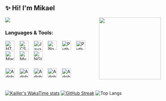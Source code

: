 ## ✨ Hi! I'm Mikael
<img align="right" height="200px" src="https://github.com/user-attachments/assets/2e4c593f-5dee-4584-b04e-95c886dda9ce">


![](https://komarev.com/ghpvc/?username=kaillr)
### Languages & Tools:
<div>
<img title="HTML" height=30px src="https://cdn.jsdelivr.net/gh/devicons/devicon@latest/icons/html5/html5-plain.svg" />&nbsp&nbsp&nbsp
<img title="CSS" height=30px src="https://cdn.jsdelivr.net/gh/devicons/devicon@latest/icons/css3/css3-plain.svg" />&nbsp&nbsp&nbsp
<img title="JavaScript" height=30px src="https://cdn.jsdelivr.net/gh/devicons/devicon@latest/icons/javascript/javascript-plain.svg" />&nbsp&nbsp&nbsp
<img title="Node.js" height=30px src="https://cdn.jsdelivr.net/gh/devicons/devicon@latest/icons/nodejs/nodejs-plain.svg" />&nbsp&nbsp&nbsp
<img title="Python" height=30px src="https://cdn.jsdelivr.net/gh/devicons/devicon@latest/icons/python/python-original.svg" />&nbsp&nbsp&nbsp
<img title="Python" height=30px src="https://cdn.jsdelivr.net/gh/devicons/devicon@latest/icons/git/git-original.svg" /> &nbsp&nbsp&nbsp
<img title="MariaDB" height=30px src="https://cdn.jsdelivr.net/gh/devicons/devicon@latest/icons/mariadb/mariadb-original.svg" />&nbsp&nbsp&nbsp
<img title="MySQL" height=30px src="https://cdn.jsdelivr.net/gh/devicons/devicon@latest/icons/mysql/mysql-original.svg" />&nbsp&nbsp&nbsp
<img title="NGINX" height=30px src="https://cdn.jsdelivr.net/gh/devicons/devicon@latest/icons/nginx/nginx-original.svg" />&nbsp&nbsp&nbsp
</div>

###

<div >
<img title="Adobe Photoshop" height=30px src="https://cdn.jsdelivr.net/gh/devicons/devicon@latest/icons/photoshop/photoshop-plain.svg" />&nbsp&nbsp&nbsp
<img title="Adobe Illustrator" height=30px src="https://cdn.jsdelivr.net/gh/devicons/devicon@latest/icons/illustrator/illustrator-plain.svg" />&nbsp&nbsp&nbsp
<img title="Adobe Premiere Pro" height=30px src="https://cdn.jsdelivr.net/gh/devicons/devicon@latest/icons/premierepro/premierepro-plain.svg" />&nbsp&nbsp&nbsp
<img title="Adobe After Effects" height=30px src="https://cdn.jsdelivr.net/gh/devicons/devicon@latest/icons/aftereffects/aftereffects-plain.svg" />&nbsp&nbsp&nbsp
<img title="Adobe Experience Design" height=30px src="https://cdn.jsdelivr.net/gh/devicons/devicon@latest/icons/xd/xd-plain.svg" />
</div>

#


[![Kailler's WakaTime stats](https://github-readme-stats.vercel.app/api/wakatime?username=Kailler&theme=dark)](https://wakatime.com/@Kailler)
[![GitHub Streak](https://streak-stats.demolab.com/?user=kaillr&theme=dark)](https://git.io/streak-stats)
![Top Langs](https://github-readme-stats.vercel.app/api/top-langs/?username=kaillr&layout=compact&theme=dark)

